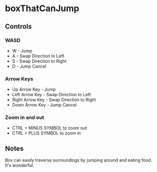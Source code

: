 # boxThatCanJump

## Controls

### WASD

- W - Jump
- A - Swap Direction to Left
- S - Swap Direction to Right
- D - Jump Cancel

### Arrow Keys

- Up Arrow Key - Jump
- Left Arrow Key - Swap Direction to Left
- Right Arrow Key - Swap Direction to Right
- Down Arrow Key - Jump Cancel

### Zoom in and out

- CTRL + MINUS SYMBOL to zoom out
- CTRL + PLUS SYMBOL to zoom in

## Notes

Box can easily traverse surroundings by jumping around and eating food. It's wonderful.
